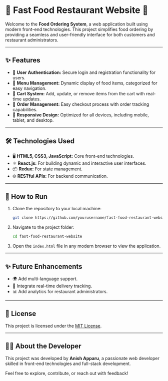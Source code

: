 
# 🍔 Fast Food Restaurant Website 🍕

Welcome to the **Food Ordering System**, a web application built using modern front-end technologies. This project simplifies food ordering by providing a seamless and user-friendly interface for both customers and restaurant administrators.

---

## ✨ Features
- 🔐 **User Authentication:** Secure login and registration functionality for users.
- 🍱 **Menu Management:** Dynamic display of food items, categorized for easy navigation.
- 🛒 **Cart System:** Add, update, or remove items from the cart with real-time updates.
- 🧾 **Order Management:** Easy checkout process with order tracking capabilities.
- 📱 **Responsive Design:** Optimized for all devices, including mobile, tablet, and desktop.

---

## 🛠️ Technologies Used
- 🖥️ **HTML5, CSS3, JavaScript:** Core front-end technologies.
- ⚛️ **React.js:** For building dynamic and interactive user interfaces.
- 📦 **Redux:** For state management.
- 🌐 **RESTful APIs:** For backend communication.

---

## 🚀 How to Run
1. Clone the repository to your local machine:
   ```bash
   git clone https://github.com/yourusername/fast-food-restaurant-website.git
   ```
2. Navigate to the project folder:
   ```bash
   cd fast-food-restaurant-website
   ```
3. Open the `index.html` file in any modern browser to view the application.

---

## ✨ Future Enhancements
- 🌍 Add multi-language support.
- 🛵 Integrate real-time delivery tracking.
- 📊 Add analytics for restaurant administrators.

---

## 📝 License
This project is licensed under the [MIT License](LICENSE).

---

## 👨‍💻 About the Developer
This project was developed by **Anish Apparu**, a passionate web developer skilled in front-end technologies and full-stack development.

Feel free to explore, contribute, or reach out with feedback!
